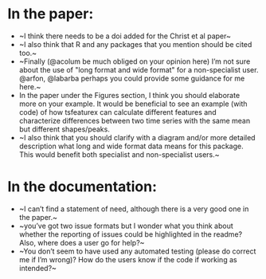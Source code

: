 # In the paper:
- ~I think there needs to be a doi added for the Christ et al paper~
- ~I also think that R and any packages that you mention should be cited too.~
- ~Finally (@acolum be much obliged on your opinion here) I’m not sure about the use of "long format and wide format" for a non-specialist user. @arfon, @labarba perhaps you could provide some guidance for me here.~
- In the paper under the Figures section, I think you should elaborate more on your example. It would be beneficial to see an example (with code) of how tsfeaturex can calculate different features and characterize differences between two time series with the same mean but different shapes/peaks. 
- ~I also think that you should clarify with a diagram and/or more detailed description what long and wide format data means for this package. This would benefit both specialist and non-specialist users.~

# In the documentation:
- ~I can’t find a statement of need, although there is a very good one in the paper.~
- ~you’ve got two issue formats but I wonder what you think about whether the reporting of issues could be highlighted in the readme? Also, where does a user go for help?~
- ~You don’t seem to have used any automated testing (please do correct me if I’m wrong)? How do the users know if the code if working as intended?~
